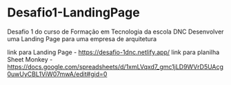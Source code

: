 # Desafio1-LandingPage

Desafio 1 do curso de Formação em Tecnologia da escola DNC
Desenvolver uma Landing Page para uma empresa de arquitetura

link para Landing Page - https://desafio-1dnc.netlify.app/
link para planilha Sheet Monkey - https://docs.google.com/spreadsheets/d/1xmLVqxd7_gmc1jLD9WVrD5UAcg0uwUyCBL1ViW07mwA/edit#gid=0
